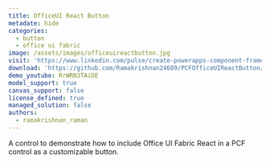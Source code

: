 ```yaml
---
title: OfficeUI React Button
metadate: hide
categories:
  - button
  - office ui fabric
image: /assets/images/officeuireactbutton.jpg
visit: 'https://www.linkedin.com/pulse/create-powerapps-component-framework-model-driven-apps-raman/'
download: 'https://github.com/Ramakrishnan24689/PCFOfficeUIReactButton/'
demo_youtube: RrWRN3TAiDE 
model_support: true
canvas_support: false
license_defined: true
managed_solution: false
authors:
  - ramakrishnan_raman
---
```

A control to demonstrate how to include Office UI Fabric React in a PCF control as a customizable button.
